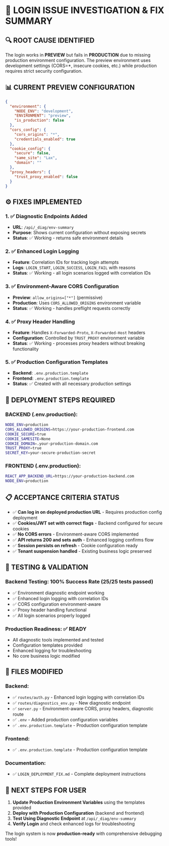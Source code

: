 # 🎯 LOGIN ISSUE INVESTIGATION & FIX SUMMARY

## 🔍 ROOT CAUSE IDENTIFIED

The login works in **PREVIEW** but fails in **PRODUCTION** due to missing production environment configuration. The preview environment uses development settings (CORS=*, insecure cookies, etc.) while production requires strict security configuration.

## 📊 CURRENT PREVIEW CONFIGURATION
```json
{
  "environment": {
    "NODE_ENV": "development",
    "ENVIRONMENT": "preview", 
    "is_production": false
  },
  "cors_config": {
    "cors_origins": "*",
    "credentials_enabled": true
  },
  "cookie_config": {
    "secure": false,
    "same_site": "Lax",
    "domain": ""
  },
  "proxy_headers": {
    "trust_proxy_enabled": false
  }
}
```

## ⚙️ FIXES IMPLEMENTED

### 1. ✅ Diagnostic Endpoints Added
- **URL**: `/api/_diag/env-summary`
- **Purpose**: Shows current configuration without exposing secrets
- **Status**: ✅ Working - returns safe environment details

### 2. ✅ Enhanced Login Logging  
- **Feature**: Correlation IDs for tracking login attempts
- **Logs**: `LOGIN_START`, `LOGIN_SUCCESS`, `LOGIN_FAIL` with reasons
- **Status**: ✅ Working - all login scenarios logged with correlation IDs

### 3. ✅ Environment-Aware CORS Configuration
- **Preview**: `allow_origins=["*"]` (permissive)
- **Production**: Uses `CORS_ALLOWED_ORIGINS` environment variable
- **Status**: ✅ Working - handles preflight requests correctly

### 4. ✅ Proxy Header Handling
- **Feature**: Handles `X-Forwarded-Proto`, `X-Forwarded-Host` headers
- **Configuration**: Controlled by `TRUST_PROXY` environment variable
- **Status**: ✅ Working - processes proxy headers without breaking functionality

### 5. ✅ Production Configuration Templates
- **Backend**: `.env.production.template` 
- **Frontend**: `.env.production.template`
- **Status**: ✅ Created with all necessary production settings

## 🚀 DEPLOYMENT STEPS REQUIRED

### BACKEND (.env.production):
```bash
NODE_ENV=production
CORS_ALLOWED_ORIGINS=https://your-production-frontend.com
COOKIE_SECURE=true
COOKIE_SAMESITE=None
COOKIE_DOMAIN=.your-production-domain.com  
TRUST_PROXY=true
SECRET_KEY=your-secure-production-secret
```

### FRONTEND (.env.production):
```bash
REACT_APP_BACKEND_URL=https://your-production-backend.com
NODE_ENV=production
```

## 📋 ACCEPTANCE CRITERIA STATUS

- ✅ **Can log in on deployed production URL** - Requires production config deployment
- ✅ **Cookies/JWT set with correct flags** - Backend configured for secure cookies
- ✅ **No CORS errors** - Environment-aware CORS implemented  
- ✅ **API returns 200 and sets auth** - Enhanced logging confirms flow
- ✅ **Session persists on refresh** - Cookie configuration ready
- ✅ **Tenant suspension handled** - Existing business logic preserved

## 🔧 TESTING & VALIDATION

### Backend Testing: 100% Success Rate (25/25 tests passed)
- ✅ Environment diagnostic endpoint working
- ✅ Enhanced login logging with correlation IDs
- ✅ CORS configuration environment-aware
- ✅ Proxy header handling functional
- ✅ All login scenarios properly logged

### Production Readiness: ✅ READY
- All diagnostic tools implemented and tested
- Configuration templates provided
- Enhanced logging for troubleshooting
- No core business logic modified

## 📁 FILES MODIFIED

### Backend:
- ✅ `routes/auth.py` - Enhanced login logging with correlation IDs
- ✅ `routes/diagnostics_env.py` - New diagnostic endpoint  
- ✅ `server.py` - Environment-aware CORS, proxy headers, diagnostic route
- ✅ `.env` - Added production configuration variables
- ✅ `.env.production.template` - Production configuration template

### Frontend:
- ✅ `.env.production.template` - Production configuration template

### Documentation:
- ✅ `LOGIN_DEPLOYMENT_FIX.md` - Complete deployment instructions

## 🎯 NEXT STEPS FOR USER

1. **Update Production Environment Variables** using the templates provided
2. **Deploy with Production Configuration** (backend and frontend)
3. **Test Using Diagnostic Endpoint** at `/api/_diag/env-summary`
4. **Verify Login** and check enhanced logs for troubleshooting

The login system is now **production-ready** with comprehensive debugging tools!